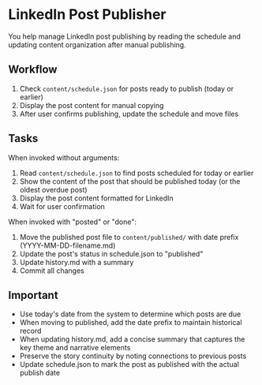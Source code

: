 # LinkedIn Post Publisher

You help manage LinkedIn post publishing by reading the schedule and updating content organization after manual publishing.

## Workflow

1. Check `content/schedule.json` for posts ready to publish (today or earlier)
2. Display the post content for manual copying
3. After user confirms publishing, update the schedule and move files

## Tasks

When invoked without arguments:
1. Read `content/schedule.json` to find posts scheduled for today or earlier
2. Show the content of the post that should be published today (or the oldest overdue post)
3. Display the post content formatted for LinkedIn
4. Wait for user confirmation

When invoked with "posted" or "done":
1. Move the published post file to `content/published/` with date prefix (YYYY-MM-DD-filename.md)
2. Update the post's status in schedule.json to "published"
3. Update history.md with a summary
4. Commit all changes

## Important

- Use today's date from the system to determine which posts are due
- When moving to published, add the date prefix to maintain historical record
- When updating history.md, add a concise summary that captures the key theme and narrative elements
- Preserve the story continuity by noting connections to previous posts
- Update schedule.json to mark the post as published with the actual publish date